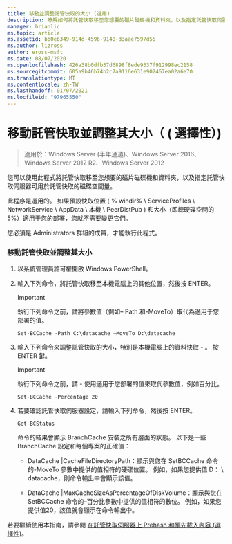 ```yaml
---
title: 移動並調整託管快取的大小 (選用)
description: 瞭解如何將託管快取移至您想要的磁片磁碟機和資料夾，以及指定託管快取伺服器可用於託管快取的磁碟空間量。
manager: brianlic
ms.topic: article
ms.assetid: bb0eb349-914d-4596-9140-d3aae7597d55
ms.author: lizross
author: eross-msft
ms.date: 08/07/2020
ms.openlocfilehash: 426a38b0dfb37d6898f8ede9337f912998ec2158
ms.sourcegitcommit: 605a9b46b74b2c7a9116e631e902467ea02a6e70
ms.translationtype: MT
ms.contentlocale: zh-TW
ms.lasthandoff: 01/07/2021
ms.locfileid: "97965550"
---
```

# <a name="move-and-resize-the-hosted-cache-optional"></a>移動託管快取並調整其大小（ \( 選擇性）\)

>適用於：Windows Server (半年通道)、Windows Server 2016、Windows Server 2012 R2、Windows Server 2012

您可以使用此程式將託管快取移至您想要的磁片磁碟機和資料夾，以及指定託管快取伺服器可用於託管快取的磁碟空間量。

此程序是選用的。 如果預設快取位置 \( % windir% \\ ServiceProfiles \\ NetworkService \\ AppData \\ 本機 \\ PeerDistPub \) 和大小（即總硬碟空間的5%）適用于您的部署，您就不需要變更它們。

您必須是 Administrators 群組的成員，才能執行此程式。

### <a name="to-move-and-resize-the-hosted-cache"></a>移動託管快取並調整其大小

1. 以系統管理員許可權開啟 Windows PowerShell。

2. 輸入下列命令，將託管快取移至本機電腦上的其他位置，然後按 ENTER。

    > [!IMPORTANT]
    > 執行下列命令之前，請將參數值（例如– Path 和-MoveTo）取代為適用于您部署的值。

    ```
    Set-BCCache -Path C:\datacache –MoveTo D:\datacache
    ```

3.  輸入下列命令來調整託管快取的大小，特別是本機電腦上的資料快取 \- 。 按 ENTER 鍵。

    > [!IMPORTANT]
    > 執行下列命令之前，請 \- 使用適用于您部署的值來取代參數值，例如百分比。

    ```
    Set-BCCache -Percentage 20
    ```

4.  若要確認託管快取伺服器設定，請輸入下列命令，然後按 ENTER。

    ```
    Get-BCStatus
    ```

    命令的結果會顯示 BranchCache 安裝之所有層面的狀態。 以下是一些 BranchCache 設定和每個專案的正確值：

    -   DataCache |CacheFileDirectoryPath：顯示與您在 SetBCCache 命令的-MoveTo 參數中提供的值相符的硬碟位置。 例如，如果您提供值 D： \\ datacache，則命令輸出中會顯示該值。

    -   DataCache |MaxCacheSizeAsPercentageOfDiskVolume：顯示與您在 SetBCCache 命令的–百分比參數中提供的值相符的數位。 例如，如果您提供值20，該值就會顯示在命令輸出中。

若要繼續使用本指南，請參閱 [在託管快取伺服器上 Prehash 和預先載入內容 &#40;選擇性&#41;](7-Bc-Prehash-Preload.md)。